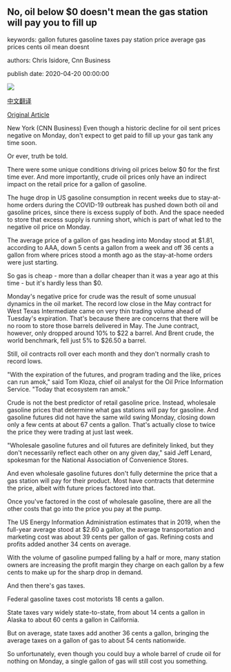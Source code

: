 ## No, oil below $0 doesn't mean the gas station will pay you to fill up

keywords: gallon futures gasoline taxes pay station price average gas prices cents oil mean doesnt

authors: Chris Isidore, Cnn Business

publish date: 2020-04-20 00:00:00

![](https://cdn.cnn.com/cnnnext/dam/assets/200420155951-us-gas-station-0409-restricted-super-tease.jpg)

[中文翻译](No%2C%20oil%20below%20%240%20doesn%27t%20mean%20the%20gas%20station%20will%20pay%20you%20to%20fill%20up_zh.md)

[Original Article](https://edition.cnn.com/2020/04/20/business/below-zero-oil-gasoline-prices/index.html)

New York (CNN Business) Even though a historic decline for oil sent prices negative on Monday, don't expect to get paid to fill up your gas tank any time soon.

Or ever, truth be told.

There were some unique conditions driving oil prices below $0 for the first time ever. And more importantly, crude oil prices only have an indirect impact on the retail price for a gallon of gasoline.

The huge drop in US gasoline consumption in recent weeks due to stay-at-home orders during the COVID-19 outbreak has pushed down both oil and gasoline prices, since there is excess supply of both. And the space needed to store that excess supply is running short, which is part of what led to the negative oil price on Monday.

The average price of a gallon of gas heading into Monday stood at $1.81, according to AAA, down 5 cents a gallon from a week and off 36 cents a gallon from where prices stood a month ago as the stay-at-home orders were just starting.

So gas is cheap - more than a dollar cheaper than it was a year ago at this time - but it's hardly less than $0.

Monday's negative price for crude was the result of some unusual dynamics in the oil market. The record low close in the May contract for West Texas Intermediate came on very thin trading volume ahead of Tuesday's expiration. That's because there are concerns that there will be no room to store those barrels delivered in May. The June contract, however, only dropped around 10% to $22 a barrel. And Brent crude, the world benchmark, fell just 5% to $26.50 a barrel.

Still, oil contracts roll over each month and they don't normally crash to record lows.

"With the expiration of the futures, and program trading and the like, prices can run amok," said Tom Kloza, chief oil analyst for the Oil Price Information Service. "Today that ecosystem ran amok."

Crude is not the best predictor of retail gasoline price. Instead, wholesale gasoline prices that determine what gas stations will pay for gasoline. And gasoline futures did not have the same wild swing Monday, closing down only a few cents at about 67 cents a gallon. That's actually close to twice the price they were trading at just last week.

"Wholesale gasoline futures and oil futures are definitely linked, but they don't necessarily reflect each other on any given day," said Jeff Lenard, spokesman for the National Association of Convenience Stores.

And even wholesale gasoline futures don't fully determine the price that a gas station will pay for their product. Most have contracts that determine the price, albeit with future prices factored into that.

Once you've factored in the cost of wholesale gasoline, there are all the other costs that go into the price you pay at the pump.

The US Energy Information Administration estimates that in 2019, when the full-year average stood at $2.60 a gallon, the average transportation and marketing cost was about 39 cents per gallon of gas. Refining costs and profits added another 34 cents on average.

With the volume of gasoline pumped falling by a half or more, many station owners are increasing the profit margin they charge on each gallon by a few cents to make up for the sharp drop in demand.

And then there's gas taxes.

Federal gasoline taxes cost motorists 18 cents a gallon.

State taxes vary widely state-to-state, from about 14 cents a gallon in Alaska to about 60 cents a gallon in California.

But on average, state taxes add another 36 cents a gallon, bringing the average taxes on a gallon of gas to about 54 cents nationwide.

So unfortunately, even though you could buy a whole barrel of crude oil for nothing on Monday, a single gallon of gas will still cost you something.